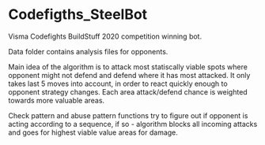 # Codefigths_SteelBot
Visma Codefights BuildStuff 2020 competition winning bot.

Data folder contains analysis files for opponents.

Main idea of the algorithm is to attack most statiscally viable spots where opponent might not defend and defend where it has most attacked.
It only takes last 5 moves into account, in order to react quickly enough to opponent strategy changes. Each area attack/defend chance is weighted towards more valuable areas.

Check pattern and abuse pattern functions try to figure out if opponent is acting according to a sequence, if so - algorithm blocks all incoming attacks and goes for highest viable value areas for damage.